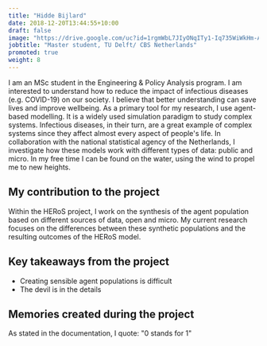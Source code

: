```yaml
---
title: "Hidde Bijlard"
date: 2018-12-20T13:44:55+10:00
draft: false
image: "https://drive.google.com/uc?id=1rgmWbL7JIyONqITy1-Iq735WiWkHm-Al"
jobtitle: "Master student, TU Delft/ CBS Netherlands"
promoted: true
weight: 8
---
```


I am an MSc student in the Engineering & Policy Analysis program. I am interested to understand how to reduce the impact
of infectious diseases (e.g. COVID-19) on our society. I believe that better understanding can save lives and improve
wellbeing. As a primary tool for my research, I use agent-based modelling. It is a widely used simulation paradigm to
study complex systems. Infectious diseases, in their turn, are a great example of complex systems since they affect
almost every aspect of people's life. In collaboration with the national statistical agency of the Netherlands, I
investigate how these models work with different types of data: public and micro. In my free time I can be found on the
water, using the wind to propel me to new heights.

## My contribution to the project

Within the HERoS project, I work on the synthesis of the agent population based on different sources of data, open and
micro. My current research focuses on the differences between these synthetic populations and the resulting outcomes of
the HERoS model.

## Key takeaways from the project

- Creating sensible agent populations is difficult
- The devil is in the details

## Memories created during the project

As stated in the documentation, I quote: "0 stands for 1"